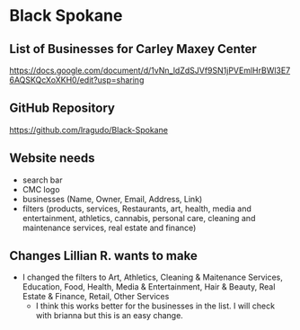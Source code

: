 # Black Spokane

## List of Businesses for Carley Maxey Center
https://docs.google.com/document/d/1vNn_ldZdSJVf9SN1jPVEmlHrBWl3E76AQSKQcXoXKH0/edit?usp=sharing

## GitHub Repository
https://github.com/lragudo/Black-Spokane 


## Website needs
* search bar
* CMC logo
* businesses (Name, Owner, Email, Address, Link)
* filters (products, services, Restaurants, art, health, media and entertainment, athletics, cannabis, personal care, cleaning and maintenance services, real estate and finance)

## Changes Lillian R. wants to make
* I changed the filters to Art, Athletics, Cleaning & Maitenance Services, Education, Food, Health, Media & Entertainment, Hair & Beauty, Real Estate & Finance, Retail, Other Services
    * I think this works better for the businesses in the list. I will check with brianna but this is an easy change.
 

